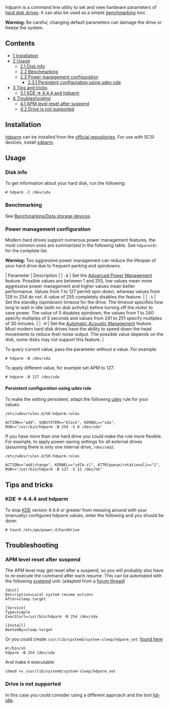 hdparm is a command line utility to set and view hardware parameters of [hard disk drives](https://en.wikipedia.org/wiki/Hard_disk_drive "wikipedia:Hard disk drive"). It can also be used as a simple [benchmarking](/index.php/Benchmarking "Benchmarking") tool.

**Warning:** Be careful, changing default parameters can damage the drive or freeze the system.

## Contents

*   [1 Installation](#Installation)
*   [2 Usage](#Usage)
    *   [2.1 Disk info](#Disk_info)
    *   [2.2 Benchmarking](#Benchmarking)
    *   [2.3 Power management configuration](#Power_management_configuration)
        *   [2.3.1 Persistent configuration using udev rule](#Persistent_configuration_using_udev_rule)
*   [3 Tips and tricks](#Tips_and_tricks)
    *   [3.1 KDE => 4.4.4 and hdparm](#KDE_.3D.3E_4.4.4_and_hdparm)
*   [4 Troubleshooting](#Troubleshooting)
    *   [4.1 APM level reset after suspend](#APM_level_reset_after_suspend)
    *   [4.2 Drive is not supported](#Drive_is_not_supported)

## Installation

[hdparm](https://www.archlinux.org/packages/?name=hdparm) can be installed from the [official repositories](/index.php/Official_repositories "Official repositories"). For use with SCSI devices, install [sdparm](https://www.archlinux.org/packages/?name=sdparm).

## Usage

### Disk info

To get information about your hard disk, run the following:

```
# hdparm -I /dev/sda

```

### Benchmarking

See [Benchmarking/Data storage devices](/index.php/Benchmarking/Data_storage_devices "Benchmarking/Data storage devices").

### Power management configuration

Modern hard drives support numerous power management features, the most common ones are summarized in the following table. See `hdparm(8)` for the complete list.

**Warning:** Too aggressive power management can reduce the lifespan of your hard drive due to frequent parking and spindowns.

| Parameter | Description |
| `-B` | Set the [Advanced Power Management](https://en.wikipedia.org/wiki/Advanced_Power_Management "wikipedia:Advanced Power Management") feature. Possible values are between 1 and 255, low values mean more aggressive power management and higher values mean better performance. Values from 1 to 127 permit spin-down, whereas values from 128 to 254 do not. A value of 255 completely disables the feature. |
| `-S` | Set the standby (spindown) timeout for the drive. The timeout specifies how long to wait in idle (with no disk activity) before turning off the motor to save power. The value of 0 disables spindown, the values from 1 to 240 specify multiples of 5 seconds and values from 241 to 251 specify multiples of 30 minutes. |
| `-M` | Set the [Automatic Acoustic Management](https://en.wikipedia.org/wiki/Automatic_Acoustic_Management "wikipedia:Automatic Acoustic Management") feature. Most modern hard disk drives have the ability to speed down the head movements to reduce their noise output. The possible value depends on the disk, some disks may not support this feature. |

To query current value, pass the parameter without a value. For example:

```
# hdparm -B /dev/sda

```

To apply different value, for example set APM to 127:

```
# hdparm -B 127 /dev/sda

```

#### Persistent configuration using udev rule

To make the setting persistent, adapt the following [udev](/index.php/Udev "Udev") rule for your values:

 `/etc/udev/rules.d/50-hdparm.rules` 
```
ACTION=="add", SUBSYSTEM=="block", KERNEL=="sda", RUN+="/usr/bin/hdparm -B 254 -S 0 /dev/sda"

```

If you have more than one hard drive you could make the rule more flexible. For example, to apply power-saving settings for all external drives (assuming there is only one internal drive, `/dev/sda`):

 `/etc/udev/rules.d/50-hdparm.rules` 
```
ACTION=="add|change", KERNEL=="sd[b-z]", ATTR{queue/rotational}=="1", RUN+="/usr/bin/hdparm -B 127 -S 12 /dev/%k"

```

## Tips and tricks

### KDE => 4.4.4 and hdparm

To stop [KDE](/index.php/KDE "KDE") version 4.4.4 or greater from messing around with your (manually) configured hdparm values, enter the following and you should be done:

```
# touch /etc/pm/power.d/harddrive

```

## Troubleshooting

### APM level reset after suspend

The APM level may get reset after a suspend, so you will probably also have to re-execute the command after each resume. This can be automated with the following [systemd](/index.php/Systemd "Systemd") unit: (adapted from a [forum thread](https://bbs.archlinux.org/viewtopic.php?id=151640))

```
[Unit]
Description=Local system resume actions
After=sleep.target

[Service]
Type=simple
ExecStart=/usr/bin/hdparm -B 254 /dev/sda

[Install]
WantedBy=sleep.target

```

Or you could create `/usr/lib/systemd/system-sleep/hdparm_set`: [found here](https://bbs.archlinux.org/viewtopic.php?id=159233)

```
#!/bin/sh
hdparm -B 254 /dev/sda

```

And make it executable:

```
chmod +x /usr/lib/systemd/system-sleep/hdparm_set

```

### Drive is not supported

In this case you could consider using a different approach and the tool [hd-idle](http://hd-idle.sourceforge.net/).